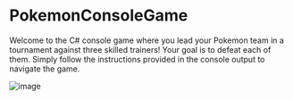 # PokemonConsoleGame
Welcome to the C# console game where you lead your Pokemon team in a tournament against three skilled trainers! Your goal is to defeat each of them. Simply follow the instructions provided in the console output to navigate the game.

![image](https://github.com/skabicek/PokemonConsoleGame/assets/167412527/5cce1783-5b46-4554-ae03-c28af162f4d0)
